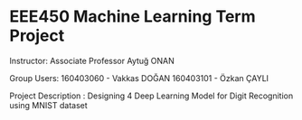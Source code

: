 # EEE450 Machine Learning Term Project

Instructor: Associate Professor Aytuğ ONAN

Group Users:
      160403060 - Vakkas DOĞAN
      160403101 - Özkan ÇAYLI
      
Project Description : Designing 4 Deep Learning Model for Digit Recognition using MNIST dataset




